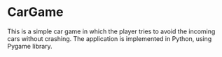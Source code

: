 # CarGame
This is a simple car game in which the player tries to avoid the incoming cars without crashing. The application is implemented in Python, using Pygame library.
